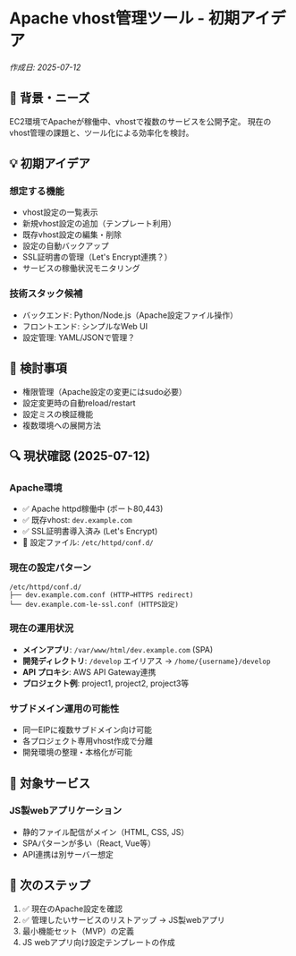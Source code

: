 # Apache vhost管理ツール - 初期アイデア

*作成日: 2025-07-12*

## 🎯 背景・ニーズ

EC2環境でApacheが稼働中、vhostで複数のサービスを公開予定。
現在のvhost管理の課題と、ツール化による効率化を検討。

## 💡 初期アイデア

### 想定する機能
- vhost設定の一覧表示
- 新規vhost設定の追加（テンプレート利用）
- 既存vhost設定の編集・削除
- 設定の自動バックアップ
- SSL証明書の管理（Let's Encrypt連携？）
- サービスの稼働状況モニタリング

### 技術スタック候補
- バックエンド: Python/Node.js（Apache設定ファイル操作）
- フロントエンド: シンプルなWeb UI
- 設定管理: YAML/JSONで管理？

## 🤔 検討事項

- 権限管理（Apache設定の変更にはsudo必要）
- 設定変更時の自動reload/restart
- 設定ミスの検証機能
- 複数環境への展開方法

## 🔍 現状確認 (2025-07-12)

### Apache環境
- ✅ Apache httpd稼働中 (ポート80,443)
- ✅ 既存vhost: `dev.example.com` 
- ✅ SSL証明書導入済み (Let's Encrypt)
- 📁 設定ファイル: `/etc/httpd/conf.d/`

### 現在の設定パターン
```
/etc/httpd/conf.d/
├── dev.example.com.conf (HTTP→HTTPS redirect)
└── dev.example.com-le-ssl.conf (HTTPS設定)
```

### 現在の運用状況
- **メインアプリ**: `/var/www/html/dev.example.com` (SPA)
- **開発ディレクトリ**: `/develop` エイリアス → `/home/{username}/develop`
- **API プロキシ**: AWS API Gateway連携
- **プロジェクト例**: project1, project2, project3等

### サブドメイン運用の可能性
- 同一EIPに複数サブドメイン向け可能
- 各プロジェクト専用vhost作成で分離
- 開発環境の整理・本格化が可能

## 🎯 対象サービス

### JS製webアプリケーション
- 静的ファイル配信がメイン（HTML, CSS, JS）
- SPAパターンが多い（React, Vue等）
- API連携は別サーバー想定

## 📝 次のステップ

1. ✅ 現在のApache設定を確認 
2. ✅ 管理したいサービスのリストアップ → JS製webアプリ
3. 最小機能セット（MVP）の定義
4. JS webアプリ向け設定テンプレートの作成